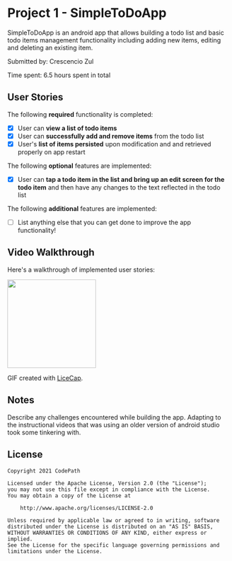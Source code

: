 # Project 1 - SimpleToDoApp

SimpleToDoApp is an android app that allows building a todo list and basic todo items management functionality including adding new items, editing and deleting an existing item.

Submitted by: Crescencio Zul

Time spent: 6.5 hours spent in total

## User Stories

The following **required** functionality is completed:

* [x] User can **view a list of todo items**
* [x] User can **successfully add and remove items** from the todo list
* [x] User's **list of items persisted** upon modification and and retrieved properly on app restart

The following **optional** features are implemented:

* [x] User can **tap a todo item in the list and bring up an edit screen for the todo item** and then have any changes to the text reflected in the todo list

The following **additional** features are implemented:

* [ ] List anything else that you can get done to improve the app functionality!

## Video Walkthrough

Here's a walkthrough of implemented user stories:


<img src=https://i.imgur.com/bQa9965.gif width=200><br>

GIF created with [LiceCap](http://www.cockos.com/licecap/).

## Notes

Describe any challenges encountered while building the app.
Adapting to the instructional videos that was using an older version of android studio took some tinkering with.

## License

    Copyright 2021 CodePath

    Licensed under the Apache License, Version 2.0 (the "License");
    you may not use this file except in compliance with the License.
    You may obtain a copy of the License at

        http://www.apache.org/licenses/LICENSE-2.0

    Unless required by applicable law or agreed to in writing, software
    distributed under the License is distributed on an "AS IS" BASIS,
    WITHOUT WARRANTIES OR CONDITIONS OF ANY KIND, either express or implied.
    See the License for the specific language governing permissions and
    limitations under the License.

